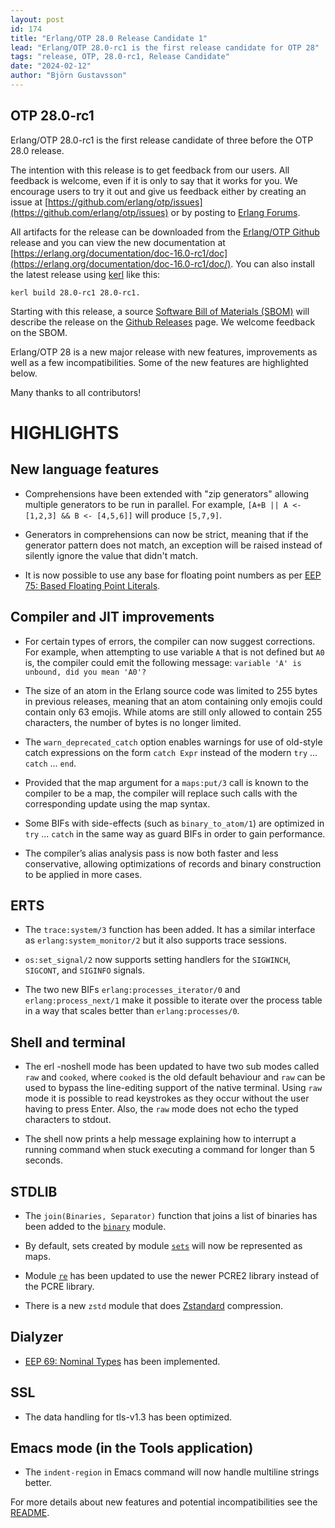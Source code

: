 ```yaml
---
layout: post
id: 174
title: "Erlang/OTP 28.0 Release Candidate 1"
lead: "Erlang/OTP 28.0-rc1 is the first release candidate for OTP 28"
tags: "release, OTP, 28.0-rc1, Release Candidate"
date: "2024-02-12"
author: "Björn Gustavsson"
---
```

## OTP 28.0-rc1

Erlang/OTP 28.0-rc1 is the first release candidate of three before the OTP 28.0 release.

The intention with this release is to get feedback from our users.
All feedback is welcome, even if it is only to say that it works for you.
We encourage users to try it out and give us feedback either by creating an issue at
[https://github.com/erlang/otp/issues](https://github.com/erlang/otp/issues) or by
posting to [Erlang Forums](https://erlangforums.com/).

All artifacts for the release can be downloaded from the
[Erlang/OTP Github](https://github.com/erlang/otp/releases/tag/OTP-28.0-rc1) release
and you can view the new documentation at
[https://erlang.org/documentation/doc-16.0-rc1/doc](https://erlang.org/documentation/doc-16.0-rc1/doc/).
You can also install the latest release using [kerl](https://github.com/kerl/kerl) like this:

```
kerl build 28.0-rc1 28.0-rc1.
```

Starting with this release, a source [Software Bill of Materials
(SBOM)](https://www.cisa.gov/sites/default/files/2023-04/sbom-types-document-508c.pdf)
will describe the release on the [Github
Releases](https://github.com/erlang/otp/releases) page. We welcome
feedback on the SBOM.

Erlang/OTP 28 is a new major release with new features, improvements
as well as a few incompatibilities. Some of the new features are
highlighted below.

Many thanks to all contributors!


# HIGHLIGHTS

## New language features

- Comprehensions have been extended with "zip generators" allowing
  multiple generators to be run in parallel. For example,
  `[A+B || A <- [1,2,3] && B <- [4,5,6]]` will produce `[5,7,9]`.

- Generators in comprehensions can now be strict, meaning that if
  the generator pattern does not match, an exception will be raised
  instead of silently ignore the value that didn't match.

- It is now possible to use any base for floating point numbers as per
  [EEP 75: Based Floating Point Literals](https://www.erlang.org/eeps/eep-0075).


## Compiler and JIT improvements

- For certain types of errors, the compiler can now suggest
  corrections.  For example, when attempting to use variable `A` that
  is not defined but `A0` is, the compiler could emit the following
  message: `variable 'A' is unbound, did you mean 'A0'?`

- The size of an atom in the Erlang source code was limited to 255
  bytes in previous releases, meaning that an atom containing only
  emojis could contain only 63 emojis. While atoms are still only
  allowed to contain 255 characters, the number of bytes is no longer
  limited.

- The `warn_deprecated_catch` option enables warnings for use of
  old-style catch expressions on the form `catch Expr` instead of the
  modern `try` ... `catch` ... `end`.

- Provided that the map argument for a `maps:put/3` call is known to
  the compiler to be a map, the compiler will replace such calls with
  the corresponding update using the map syntax.

- Some BIFs with side-effects (such as `binary_to_atom/1`) are
  optimized in `try` ... `catch` in the same way as guard BIFs in
  order to gain performance.

- The compiler’s alias analysis pass is now both faster and less
  conservative, allowing optimizations of records and binary
  construction to be applied in more cases.

## ERTS

- The `trace:system/3` function has been added. It has a similar
  interface as `erlang:system_monitor/2` but it also supports trace
  sessions.

- `os:set_signal/2` now supports setting handlers for the `SIGWINCH`,
  `SIGCONT`, and `SIGINFO` signals.

- The two new BIFs `erlang:processes_iterator/0` and
  `erlang:process_next/1` make it possible to iterate over the
  process table in a way that scales better than `erlang:processes/0`.

## Shell and terminal

- The erl -noshell mode has been updated to have two sub modes called
  `raw` and `cooked`, where `cooked` is the old default behaviour and
  `raw` can be used to bypass the line-editing support of the native
  terminal. Using `raw` mode it is possible to read keystrokes as they
  occur without the user having to press Enter. Also, the `raw` mode
  does not echo the typed characters to stdout.

- The shell now prints a help message explaining how to interrupt a
  running command when stuck executing a command for longer than 5
  seconds.

## STDLIB

- The `join(Binaries, Separator)` function that joins a list of
  binaries has been added to the
  [`binary`](https://www.erlang.org/doc/apps/stdlib/re.html) module.

- By default, sets created by module
  [`sets`](https://www.erlang.org/doc/apps/stdlib/sets.html)
  will now be represented as maps.

- Module [`re`](https://www.erlang.org/doc/apps/stdlib/re.html) has
  been updated to use the newer PCRE2 library instead of the
  PCRE library.

- There is a new `zstd` module that does
  [Zstandard](https://facebook.github.io/zstd/) compression.


## Dialyzer

- [EEP 69: Nominal Types](https://www.erlang.org/eeps/eep-0069) has been
  implemented.

## SSL

- The data handling for tls-v1.3 has been optimized.

## Emacs mode (in the Tools application)

- The `indent-region` in Emacs command will now handle multiline
  strings better.

For more details about new features and potential incompatibilities see the [README](https://erlang.org/download/otp_src_28.0-rc1.readme).
